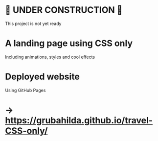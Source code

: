 
# 🚧 UNDER CONSTRUCTION 🚧
This project is not yet ready

# A landing page using CSS only
Including animations, styles and cool effects

# Deployed website
Using GitHub Pages

# -> https://grubahilda.github.io/travel-CSS-only/